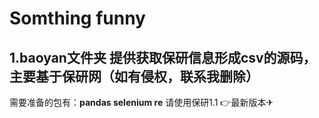 # Somthing funny
## 1.baoyan文件夹 提供获取保研信息形成csv的源码，主要基于保研网（如有侵权，联系我删除）
需要准备的包有：**pandas selenium re**
请使用保研1.1 👉最新版本✈
